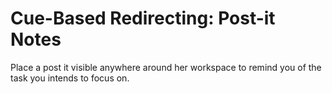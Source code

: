 # **Cue-Based Redirecting: Post-it Notes**

Place a post it visible anywhere around her workspace to remind you of the task you intends to focus on.
